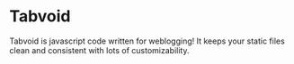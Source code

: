 # Tabvoid
Tabvoid is javascript code written for weblogging! It keeps your static files clean and consistent with lots of customizability.
